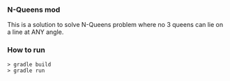 ### N-Queens mod

This is a solution to solve N-Queens problem where no 3 queens can lie on a line at ANY angle.

### How to run

``` 
> gradle build
> gradle run
```


